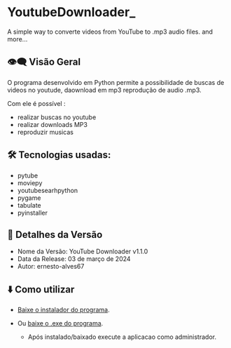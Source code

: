 # YoutubeDownloader_
A simple way to converte videos from YouTube to .mp3 audio files. and more...

## 👁️‍🗨️ Visão Geral
O programa desenvolvido em Python permite a possibilidade de buscas de videos no youtude, daownload em mp3 reprodução de audio .mp3.

Com ele é possível :
  - realizar buscas no youtube
  - realizar downloads MP3
  - reproduzir musicas
 
## 🛠 Tecnologias usadas:
 - pytube
 - moviepy
 - youtubesearhpython
 - pygame
 - tabulate
 - pyinstaller
## 🚀 Detalhes da Versão
  - Nome da Versão: YouTube Downloader v1.1.0
  - Data da Release: 03 de março de 2024
  - Autor: ernesto-alves67
## ⬇️ Como utilizar
- [Baixe o instalador do programa](https://github.com/Ernesto-Alves67/YoutubeDownloader_/raw/main/install_YtDloader.exe).
- Ou [baixe o .exe do programa](https://github.com/Ernesto-Alves67/YoutubeDownloader_/raw/main/YtDloader.exe).

	- Após instalado/baixado execute a aplicacao como administrador.
